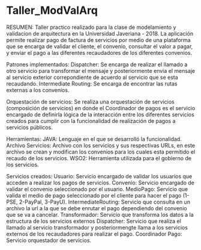 # Taller_ModValArq

RESUMEN:
Taller practico realizado para la clase de modelamiento y validacion de arquitectura en la Universidad Javeriana - 2018.
La aplicación permite realizar pago de factura de servicios por medio de una plataforma que se encarga de validar el cliente, el convenio, consultar el valor a pagar, y enviar el pago a las diferentes recaudadores de los diferentes convenios.

Patrones implementados:
Dispatcher: Se encarga de realizar el llamado a otro servicio para transformar el mensaje y posteriormente envia el mensaje al servicio exterior correpondiente de acuerdo al servicio que se esta recaudando.
Intermediate Routing: Se encarga de encontrar las rutas externas a los convenios.

Orquestación de servicios:
Se realiza una orquestación de servicios (composición de servicios) en donde el Coordinador de pagos es el servicio encargado de definirla lógica de la interacción entre los diferentes servicios creados para cumplir con la funcionalidad de realización de pagos a servicios públicos.

Herramientas:
JAVA: Lenguaje en el que se desarrolló la funcionalidad.
Archivo Servicios: Archivo con los servicios y sus respectivas URLs, en este archivo se crean y modifican los convenios para los cuales esta permitido el recaudo de los servicios.
WSO2: Herramienta utilizada para el gobierno de los servicios.

Servicios creados:
Usuario: Servicio encargado de validar los usuarios que acceden a realizar los pagos de servicios. 
Convenio: Servicio encargado de validar el convenio seleccionado por el usuario. 
MedioPago: Servicio que valida el medio de pago seleccionado por el cliente para hacer el pago (1-PSE, 2-PayPal, 3-PayU).
IntermediateRouting: Servicio que consulta en un archivo la url a la que se debe enrutar el pago dependiendo del convenio que se va a cancelar.
Transformador: Servicio que transforma los datos a la estructura de los servicios externos 
Dispatcher: Servicio que realiza el llamado al servicio transformador y posteriormengte llama a los servicios externos de los recaudadores para realizar el pago. 
Coordinador Pago: Servicio orquestador de servicios.
